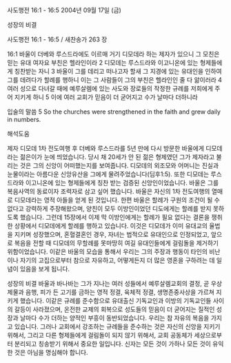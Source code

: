 사도행전 16:1 - 16:5 
2004년 09월 17일 (금)

성장의 비결



사도행전 16:1 - 16:5 / 새찬송가 263 장


16:1 바울이 더베와 루스드라에도 이르매 거기 디모데라 하는 제자가 있으니 그 모친은 믿는 유대 여자요 부친은 헬라인이라
2 디모데는 루스드라와 이고니온에 있는 형제들에게 칭찬받는 자니
3 바울이 그를 데리고 떠나고자 할새 그 지경에 있는 유대인을 인하여 그를 데려다가 할례를 행하니 이는 그 사람들이 그의 부친은 헬라인인 줄 다 앎이러라
4 여러 성으로 다녀갈 때에 예루살렘에 있는 사도와 장로들의 작정한 규례를 저희에게 주어 지키게 하니
5 이에 여러 교회가 믿음이 더 굳어지고 수가 날마다 더하니라

입술의 말씀
5 So the churches were strengthened in the faith and grew daily in numbers.

해석도움





제자 디모데
1차 전도여행 후 더베와 루스드라를 5년 만에 다시 방문한 바울에게 디모데라는 젊은이가 눈에 띄었습니다. 당시 채 20세가 안 된 젊은 형제였던 그가 제자라고 불리는 것은 그의 신앙이 어떠했는지를 보여줍니다. 디모데의 외조모와 어머니는 진실과 눈물이라는 아름다운 신앙유산을 그에게 물려주었습니다(딤후1:5). 또한 디모데는 루스드라와 이고니온에 있는 형제들에게 칭찬 받는 검증된 신앙인이었습니다. 바울은 그를 복음사역의 동료이자 조력자로 삼고 싶어 했습니다. 바울은 자신의 1차 전도여행의 열매로 디모데라는 영적 아들을 얻게 된 것입니다. 한편 바울은 할례가 구원의 조건이 될 수 없다고 강력하게 주장해왔으며, 양친이 모두 이방인이었던 디도에게는 할례를 받지 못하도록 했습니다. 그런데 15장에서 이제 막 이방인에게는 할례가 필요 없다는 결론을 쟁취한 상황에서 디모데에게 할례를 행하고 있습니다. 이것은 디모데가 이미 유대교의 율법을 지키며 성장했으며, 혼혈결혼인 경우, 자녀는 법적으로 유대인으로 인정되었고, 앞으로 복음을 전할 때 디모데의 무할례를 못마땅히 여길 유대인들에게 걸림돌을 제거하기 위함이었습니다. 이같은 바울의 모습을 통해서 우리는 그의 주장과 행동이 타인의 비난이나 자기의 고집으로부터 참으로 자유하고, 어떻게든지 더 많은 영혼을 구하려는 데 일념이 있음을 보게 됩니다. 

성장의 비결
바울과 바나바는 그가 지나는 여러 성들에서 예루살렘교회의 결정, 곧 우상제물과 음행, 피가 든 고기를 금하는 영적 정결, 육체적 정결, 생명존중사상을 가르쳐 지키게 했습니다. 이같은 규례를 준수함으로 유대출신 기독교인과 이방의 기독교인들 사이의 갈등이 사라졌으며, 온전한 교제의 회복으로 성도들의 믿음이 더 굳어지는 질적인 성장과 날마다 수가 더하는 양적인 부흥이 동반되었습니다. 우리는 참 자유의 복음을 가지고 있습니다. 그러나 교회에서 강조하는 규례들을 준수하는 것은 자신의 신앙을 지키기 위해서, 그리고 다른 형제들에게 걸림돌이 되지 않기 위해서, 교회 공동체가 세상으로부터 분리되고 칭송받기 위해서 중요한 일입니다. 신자는 모든 것이 가하나 모든 것이 유익한 것은 아님을 명심해야 합니다.